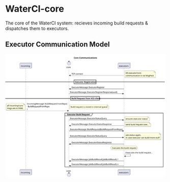 # WaterCI-core

The core of the WaterCI system: recieves incoming build requests & dispatches them to executors.

## Executor Communication Model

![Executor communication sequence diagram](docs/img/ExecutorCommunicationSequence.svg)